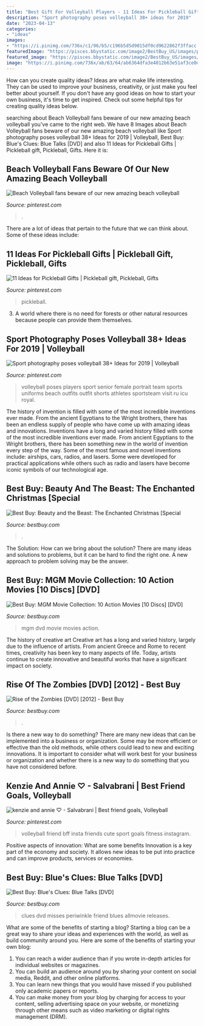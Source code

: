 ```yaml
---
title: "Best Gift For Volleyball Players - 11 Ideas For Pickleball Gifts"
description: "Sport photography poses volleyball 38+ ideas for 2019"
date: "2023-04-13"
categories:
- "ideas"
images:
- "https://i.pinimg.com/736x/c1/96/b5/c196b5d5d9015df0cd9622862f3ffacc.jpg"
featuredImage: "https://pisces.bbystatic.com/image2/BestBuy_US/images/products/3804/3804864_so.jpg"
featured_image: "https://pisces.bbystatic.com/image2/BestBuy_US/images/products/6392/6392726_so.jpg"
image: "https://i.pinimg.com/736x/ab/63/64/ab6364dfa3e4012b63e51af3ce0d9076.jpg"
---
```



How can you create quality ideas?
Ideas are what make life interesting. They can be used to improve your business, creativity, or just make you feel better about yourself. If you don't have any good ideas on how to start your own business, it's time to get inspired. Check out some helpful tips for creating quality ideas below.

	

		
searching about Beach Volleyball fans beware of our new amazing beach volleyball you've came to the right web. We have 8 Images about Beach Volleyball fans beware of our new amazing beach volleyball like Sport photography poses volleyball 38+ Ideas for 2019 | Volleyball, Best Buy: Blue&#039;s Clues: Blue Talks [DVD] and also 11 Ideas for Pickleball Gifts | Pickleball gift, Pickleball, Gifts. Here it is:
		
    
## Beach Volleyball Fans Beware Of Our New Amazing Beach Volleyball

<img loading=lazy src="https://i.pinimg.com/736x/e3/32/f0/e332f00fc962164aa453f3ffe1fc16b0.jpg" onerror="this.onerror=null;this.src='https://tse4.mm.bing.net/th?id=OIP.IT20SOZVYa1XfF8zP_4scwHaLG&amp;pid=15.1';" alt="Beach Volleyball fans beware of our new amazing beach volleyball">

_Source: pinterest.com_

>. 

	

There are a lot of ideas that pertain to the future that we can think about. Some of these ideas include: 

    
## 11 Ideas For Pickleball Gifts | Pickleball Gift, Pickleball, Gifts

<img loading=lazy src="https://i.pinimg.com/736x/12/74/1c/12741c012048354e8a75061ff313639b.jpg" onerror="this.onerror=null;this.src='https://tse4.mm.bing.net/th?id=OIP.Q3CYzEMiCP4UCxXl8q_GSQHaLH&amp;pid=15.1';" alt="11 Ideas for Pickleball Gifts | Pickleball gift, Pickleball, Gifts">

_Source: pinterest.com_

>pickleball. 

	

3. A world where there is no need for forests or other natural resources because people can provide them themselves. 

    
## Sport Photography Poses Volleyball 38+ Ideas For 2019 | Volleyball

<img loading=lazy src="https://i.pinimg.com/736x/c1/96/b5/c196b5d5d9015df0cd9622862f3ffacc.jpg" onerror="this.onerror=null;this.src='https://tse2.mm.bing.net/th?id=OIP.hNf26K6ooyCbF5Hyf9QexQAAAA&amp;pid=15.1';" alt="Sport photography poses volleyball 38+ Ideas for 2019 | Volleyball">

_Source: pinterest.com_

>volleyball poses players sport senior female portrait team sports uniforms beach outfits outfit shorts athletes sportsteam visit ru icu royal. 

	

The history of invention is filled with some of the most incredible inventions ever made. From the ancient Egyptians to the Wright brothers, there has been an endless supply of people who have come up with amazing ideas and innovations.
Inventions have a long and varied history filled with some of the most incredible inventions ever made. From ancient Egyptians to the Wright brothers, there has been something new in the world of invention every step of the way. Some of the most famous and novel inventions include: airships, cars, radios, and lasers. Some were developed for practical applications while others such as radio and lasers have become iconic symbols of our technological age.

    
## Best Buy: Beauty And The Beast: The Enchanted Christmas [Special

<img loading=lazy src="https://pisces.bbystatic.com/image2/BestBuy_US/images/products/3804/3804864_so.jpg" onerror="this.onerror=null;this.src='https://tse2.mm.bing.net/th?id=OIP.sTi42tjPLOih81DMEyHhBgHaKm&amp;pid=15.1';" alt="Best Buy: Beauty and the Beast: The Enchanted Christmas [Special">

_Source: bestbuy.com_

>. 

	

The Solution: How can we bring about the solution?
There are many ideas and solutions to problems, but it can be hard to find the right one. A new approach to problem solving may be the answer.

    
## Best Buy: MGM Movie Collection: 10 Action Movies [10 Discs] [DVD]

<img loading=lazy src="https://pisces.bbystatic.com/image2/BestBuy_US/images/products/5026/5026127_so.jpg" onerror="this.onerror=null;this.src='https://tse4.mm.bing.net/th?id=OIP.3sRdRBwOLi3HudYqz-oueQHaKe&amp;pid=15.1';" alt="Best Buy: MGM Movie Collection: 10 Action Movies [10 Discs] [DVD]">

_Source: bestbuy.com_

>mgm dvd movie movies action. 

	

The history of creative art
Creative art has a long and varied history, largely due to the influence of artists. From ancient Greece and Rome to recent times, creativity has been key to many aspects of life. Today, artists continue to create innovative and beautiful works that have a significant impact on society.

    
## Rise Of The Zombies [DVD] [2012] - Best Buy

<img loading=lazy src="https://pisces.bbystatic.com/image2/BestBuy_US/images/products/4759/4759789_so.jpg" onerror="this.onerror=null;this.src='https://tse3.mm.bing.net/th?id=OIP.FRpX7fC-2HqiGPudFQu8CwHaKX&amp;pid=15.1';" alt="Rise of the Zombies [DVD] [2012] - Best Buy">

_Source: bestbuy.com_

>. 

	

Is there a new way to do something?
There are many new ideas that can be implemented into a business or organization. Some may be more efficient or effective than the old methods, while others could lead to new and exciting innovations. It is important to consider what will work best for your business or organization and whether there is a new way to do something that you have not considered before.

    
## Kenzie And Annie ♡ - Salvabrani | Best Friend Goals, Volleyball

<img loading=lazy src="https://i.pinimg.com/736x/ab/63/64/ab6364dfa3e4012b63e51af3ce0d9076.jpg" onerror="this.onerror=null;this.src='https://tse2.mm.bing.net/th?id=OIP.ox3dny9j_XQNVV17OY5AxwHaNK&amp;pid=15.1';" alt="kenzie and annie ♡ - Salvabrani | Best friend goals, Volleyball">

_Source: pinterest.com_

>volleyball friend bff insta friends cute sport goals fitness instagram. 

	

Positive aspects of innovation: What are some benefits
Innovation is a key part of the economy and society. It allows new ideas to be put into practice and can improve products, services or economies.

    
## Best Buy: Blue&#039;s Clues: Blue Talks [DVD]

<img loading=lazy src="https://pisces.bbystatic.com/image2/BestBuy_US/images/products/6392/6392726_so.jpg" onerror="this.onerror=null;this.src='https://tse1.mm.bing.net/th?id=OIP.bxEXg8REruTj5SdF5vOl1gHaKg&amp;pid=15.1';" alt="Best Buy: Blue&#039;s Clues: Blue Talks [DVD]">

_Source: bestbuy.com_

>clues dvd misses periwinkle friend blues allmovie releases. 

	

What are some of the benefits of starting a blog?
Starting a blog can be a great way to share your ideas and experiences with the world, as well as build community around you. Here are some of the benefits of starting your own blog: 
1. You can reach a wider audience than if you wrote in-depth articles for individual websites or magazines. 
2. You can build an audience around you by sharing your content on social media, Reddit, and other online platforms. 
3. You can learn new things that you would have missed if you published only academic papers or reports. 
4. You can make money from your blog by charging for access to your content, selling advertising space on your website, or monetizing through other means such as video marketing or digital rights management (DRM).

